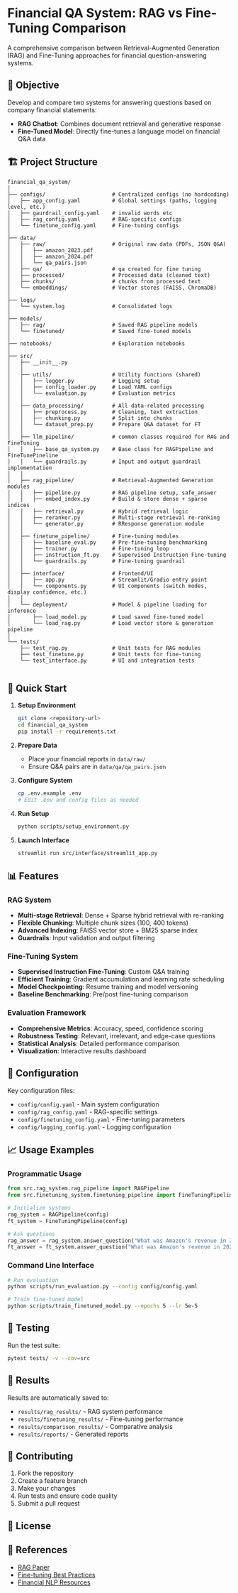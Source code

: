 # Financial QA System: RAG vs Fine-Tuning Comparison

A comprehensive comparison between Retrieval-Augmented Generation (RAG) and Fine-Tuning approaches for financial question-answering systems.

## 🎯 Objective

Develop and compare two systems for answering questions based on company financial statements:
- **RAG Chatbot**: Combines document retrieval and generative response
- **Fine-Tuned Model**: Directly fine-tunes a language model on financial Q&A data

## 🏗️ Project Structure

```
financial_qa_system/
│
├── configs/                     # Centralized configs (no hardcoding)
│   ├── app_config.yaml          # Global settings (paths, logging level, etc.)
│   ├── gaurdrail_config.yaml    # invalid words etc
│   ├── rag_config.yaml          # RAG-specific configs
│   └── finetune_config.yaml     # Fine-tuning configs
│
├── data/
│   ├── raw/                     # Original raw data (PDFs, JSON Q&A)
│   │   ├── amazon_2023.pdf
│   │   ├── amazon_2024.pdf
│   │   └── qa_pairs.json
│   ├── qa/                      # qa created for fine tuning
│   ├── processed/               # Processed data (cleaned text)
│   ├── chunks/                  # chunks from processed text
│   └── embeddings/              # Vector stores (FAISS, ChromaDB)
│
├── logs/
│   └── system.log               # Consolidated logs
│
├── models/
│   ├── rag/                     # Saved RAG pipeline models
│   └── finetuned/               # Saved fine-tuned models
│
├── notebooks/                   # Exploration notebooks
│
├── src/
│   ├── __init__.py
│   │
│   ├── utils/                   # Utility functions (shared)
│   │   ├── logger.py            # Logging setup
│   │   ├── config_loader.py     # Load YAML configs
│   │   └── evaluation.py        # Evaluation metrics
│   │
│   ├── data_processing/         # All data-related processing
│   │   ├── preprocess.py        # Cleaning, text extraction
│   │   ├── chunking.py          # Split into chunks
│   │   └── dataset_prep.py      # Prepare Q&A dataset for FT
│   │
│   ├── llm_pipeline/            # common classes required for RAG and FineTuning
│   │   ├── base_qa_system.py    # Base class for RAGPipeline and FineTunePineline
│   │   └── guardrails.py        # Input and output guardrail implementation
│   │
│   ├── rag_pipeline/            # Retrieval-Augmented Generation modules
│   │   ├── pipeline.py          # RAG pipeline setup, safe_answer
│   │   ├── embed_index.py       # Build & store dense + sparse indices
│   │   ├── retrieval.py         # Hybrid retrieval logic
│   │   ├── reranker.py          # Multi-stage retrieval re-ranking
│   │   └── generator.py         # RResponse generation module
│   │
│   ├── finetune_pipeline/       # Fine-tuning modules
│   │   ├── baseline_eval.py     # Pre-fine-tuning benchmarking
│   │   ├── trainer.py           # Fine-tuning loop
│   │   ├── instruction_ft.py    # Supervised Instruction Fine-tuning
│   │   └── guardrails.py        # Fine-tuning guardrail
│   │
│   ├── interface/               # Frontend/UI
│   │   ├── app.py               # Streamlit/Gradio entry point
│   │   └── components.py        # UI components (switch modes, display confidence, etc.)
│   │
│   └── deployment/              # Model & pipeline loading for inference
│       ├── load_model.py        # Load saved fine-tuned model
│       └── load_rag.py          # Load vector store & generation pipeline
│
└── tests/
    ├── test_rag.py              # Unit tests for RAG modules
    ├── test_finetune.py         # Unit tests for fine-tuning
    └── test_interface.py        # UI and integration tests


```

## 🚀 Quick Start

1. **Setup Environment**
   ```bash
   git clone <repository-url>
   cd financial_qa_system
   pip install -r requirements.txt
   ```

2. **Prepare Data**
   - Place your financial reports in `data/raw/`
   - Ensure Q&A pairs are in `data/qa/qa_pairs.json`

3. **Configure System**
   ```bash
   cp .env.example .env
   # Edit .env and config files as needed
   ```

4. **Run Setup**
   ```bash
   python scripts/setup_environment.py
   ```

5. **Launch Interface**
   ```bash
   streamlit run src/interface/streamlit_app.py
   ```

## 📊 Features

### RAG System
- **Multi-stage Retrieval**: Dense + Sparse hybrid retrieval with re-ranking
- **Flexible Chunking**: Multiple chunk sizes (100, 400 tokens)
- **Advanced Indexing**: FAISS vector store + BM25 sparse index
- **Guardrails**: Input validation and output filtering

### Fine-Tuning System  
- **Supervised Instruction Fine-Tuning**: Custom Q&A training
- **Efficient Training**: Gradient accumulation and learning rate scheduling
- **Model Checkpointing**: Resume training and model versioning
- **Baseline Benchmarking**: Pre/post fine-tuning comparison

### Evaluation Framework
- **Comprehensive Metrics**: Accuracy, speed, confidence scoring
- **Robustness Testing**: Relevant, irrelevant, and edge-case questions  
- **Statistical Analysis**: Detailed performance comparison
- **Visualization**: Interactive results dashboard

## 🔧 Configuration

Key configuration files:
- `config/config.yaml` - Main system configuration
- `config/rag_config.yaml` - RAG-specific settings
- `config/finetuning_config.yaml` - Fine-tuning parameters
- `config/logging_config.yaml` - Logging configuration

## 📈 Usage Examples

### Programmatic Usage
```python
from src.rag_system.rag_pipeline import RAGPipeline
from src.finetuning_system.finetuning_pipeline import FineTuningPipeline

# Initialize systems
rag_system = RAGPipeline(config)
ft_system = FineTuningPipeline(config)

# Ask questions
rag_answer = rag_system.answer_question("What was Amazon's revenue in 2023?")
ft_answer = ft_system.answer_question("What was Amazon's revenue in 2023?")
```

### Command Line Interface
```bash
# Run evaluation
python scripts/run_evaluation.py --config config/config.yaml

# Train fine-tuned model
python scripts/train_finetuned_model.py --epochs 5 --lr 5e-5
```

## 🧪 Testing

Run the test suite:
```bash
pytest tests/ -v --cov=src
```

## 📝 Results

Results are automatically saved to:
- `results/rag_results/` - RAG system performance
- `results/finetuning_results/` - Fine-tuning performance  
- `results/comparison_results/` - Comparative analysis
- `results/reports/` - Generated reports

## 🤝 Contributing

1. Fork the repository
2. Create a feature branch
3. Make your changes
4. Run tests and ensure code quality
5. Submit a pull request

## 📄 License


## 🔗 References

- [RAG Paper](https://arxiv.org/abs/2005.11401)
- [Fine-tuning Best Practices](https://huggingface.co/docs/transformers/training)
- [Financial NLP Resources](https://github.com/topics/financial-nlp)
